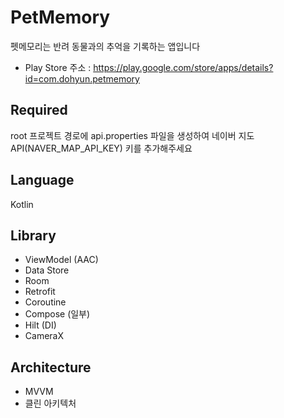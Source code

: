# PetMemory
펫메모리는 반려 동물과의 추억을 기록하는 앱입니다
* Play Store 주소 : https://play.google.com/store/apps/details?id=com.dohyun.petmemory

## Required
root 프로젝트 경로에 api.properties 파일을 생성하여 네이버 지도 API(NAVER_MAP_API_KEY) 키를 추가해주세요

## Language
Kotlin

## Library
* ViewModel (AAC)
* Data Store
* Room
* Retrofit
* Coroutine
* Compose (일부)
* Hilt (DI)
* CameraX

## Architecture
* MVVM
* 클린 아키텍처 
